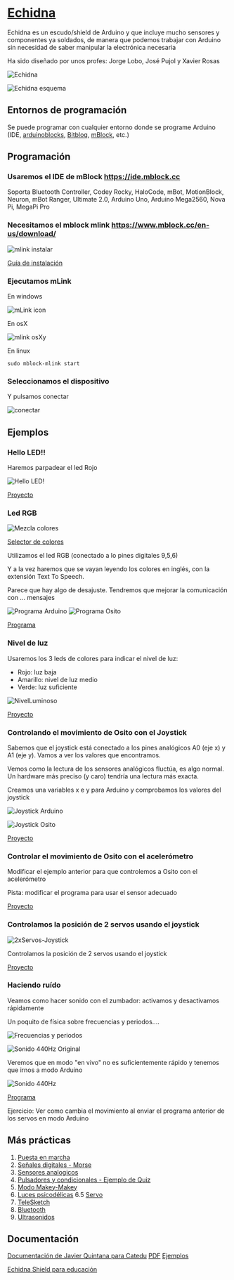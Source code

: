 

# [Echidna](http://echidna.es/)

Echidna es un escudo/shield de Arduino y que incluye mucho sensores y componentes ya soldados, de manera que podemos trabajar con Arduino sin necesidad de saber manipular la electrónica necesaria

Ha sido diseñado por unos profes: Jorge Lobo, José Pujol y Xavier Rosas

![Echidna](./images/echidnashield.png)


![Echidna esquema](./images/EschidnaShield-esquema.png)

## Entornos de programación

Se puede programar con cualquier entorno donde se programe Arduino (IDE, [arduinoblocks](https://arduinoblocks.com), [Bitbloq](https://bitbloq.bq.com), [mBlock](https://ide.mblock.cc/), etc.)


## Programación

### Usaremos el IDE de mBlock https://ide.mblock.cc 

Soporta Bluetooth Controller, Codey Rocky, HaloCode, mBot, MotionBlock, Neuron, mBot Ranger, Ultimate 2.0, Arduino Uno, Arduino Mega2560, Nova Pi, MegaPi Pro


### Necesitamos el mblock mlink  https://www.mblock.cc/en-us/download/

![mlink instalar](./images/InstalarMlink.png)

[Guía de instalación](https://www.mblock.cc/doc/en/basics/mlink-quick-start-guide.html#mlink-quick-start-guide)

### Ejecutamos mLink

En windows
 
![mLink icon](./images/yb10.png)

En osX

![mlink osX](./images/en-7.png)y    

En linux

    sudo mblock-mlink start
    
    
    
### Seleccionamos el dispositivo

Y pulsamos conectar

![conectar](https://www.mblock.cc/doc/en/hardware-basic/images/connect-2.png)

## Ejemplos

### Hello LED!!

Haremos parpadear el led Rojo

![Hello LED!](./images/HelloLed!.png)

[Proyecto](https://planet.mblock.cc/project/102035)

### Led RGB

![Mezcla colores](./images/Colores-MezclaRGB.jpeg)

[Selector de colores](https://htmlcolorcodes.com/es/)

Utilizamos el led RGB (conectado a lo pines digitales 9,5,6)

Y a la vez haremos que se vayan leyendo los colores en inglés, con la extensión Text To Speech.

Parece que hay algo de desajuste. Tendremos que mejorar la comunicación con ... mensajes    

![Programa Arduino](./images/Colores-Arduino.png)
![Programa Osito](./images/Colores-Osito.png)

[Programa](https://planet.mblock.cc/project/projectshare/101707)


### Nivel de luz

Usaremos los 3 leds de colores para indicar el nivel de luz:
* Rojo: luz baja
* Amarillo: nivel de luz medio
* Verde: luz suficiente

![NivelLuminoso](./images/NivelLuminoso.png)

[Proyecto](https://planet.mblock.cc/project/102785)

### Controlando el movimiento de Osito con el Joystick

Sabemos que el joystick está conectado a los pines analógicos A0 (eje x) y A1 (eje y). Vamos a ver los valores que encontramos.

Vemos como la lectura de los sensores analógicos fluctúa, es algo normal. Un hardware más preciso (y caro) tendría una lectura más exacta.

Creamos una variables x e y para Arduino y comprobamos los valores del joystick

![Joystick Arduino](./images/Joystick-Arduino.png)

![Joystick Osito](./images/Joystick-Osito.png)

[Proyecto](https://planet.mblock.cc/project/102052) 

### Controlar el movimiento de Osito con el acelerómetro

Modificar el ejemplo anterior para que controlemos a Osito con el acelerómetro

Pista: modificar el programa para usar el sensor adecuado

[Proyecto](https://planet.mblock.cc/project/102061)

### Controlamos la posición de 2 servos usando el joystick

![2xServos-Joystick](./images/2xServos-Joystick.png)

Controlamos la posición de 2 servos usando el joystick

[Proyecto](https://planet.mblock.cc/project/102156)

### Haciendo ruído

Veamos como hacer sonido con el zumbador: activamos y desactivamos rápidamente

Un poquito de física sobre frecuencias y periodos....

![Frecuencias y periodos](./images/frecuenciaYperiodo.png)

![Sonido 440Hz Original](./images/Sonido440HzOrig.png)

Veremos que en modo "en vivo" no es suficientemente rápido y tenemos que irnos a modo Arduino

![Sonido 440Hz](./images/Sonido440.png)

[Programa](https://planet.mblock.cc/project/102073)

Ejercicio: Ver como cambia el movimiento al enviar el programa anterior de los servos en modo Arduino

## Más prácticas

1. [Puesta en marcha](https://docs.google.com/presentation/d/1NYOY1towdBt71wKYxt_jLBhTYYsIkpvGYDGA5utdINU/pub?start=false&loop=false&delayms=3000&slide=id.g1d7972fb46_0_58)
2. [Señales digitales - Morse](https://docs.google.com/presentation/d/e/2PACX-1vRHtGnZqarnsH3gNz8kqsuLxwNFLnBqoz2RtxcgU1ee6OVge2knzkpjZ1kya5J7RGla3NIzE5lV3HL1/pub?start=false&loop=false&delayms=3000&slide=id.g5e67d40e2f_0_222)
3. [Sensores analogicos](https://docs.google.com/presentation/d/e/2PACX-1vQl1u6t4B8fF9CyEKpBzi6zhQfons3dBTU3hWeYcLKatMsjhb707f7ea7WMNLnrVktEjDrQGy8ZD-5l/pub?start=false&loop=false&delayms=3000&slide=id.g22833a02f3_0_0)
4. [Pulsadores y condicionales - Ejemplo de Quiz](https://docs.google.com/presentation/d/e/2PACX-1vTPm4czxn9bT9avK2kgZA-RMyvMCv9TGb5pXj3y3I5W7a4qFAO077c0neYWXSbvUYp1NCmHUIzXBhN3/pub?start=false&loop=false&delayms=3000&slide=id.p)
5. [Modo Makey-Makey](https://docs.google.com/presentation/d/1HBhSaJAErg5IXbYpjDPuCQDJVzoYAWjmVivMPmMvfrI/pub?start=false&loop=false&delayms=3000&slide=id.g22833a02f3_0_0)
6. [Luces psicodélicas](https://catedu.gitbooks.io/programa-arduino-con-echidna/content/tema_2_salidas_de_echidna/21_luces.html)
6.5 [Servo](https://catedu.gitbooks.io/programa-arduino-con-echidna/content/55-rele.html)
7. [TeleSketch](https://catedu.gitbooks.io/programa-arduino-con-echidna/content/3_entradas_de_echidna/33_joystick/331-telesketch.html)
8. [Bluetooth](https://catedu.gitbooks.io/programa-arduino-con-echidna/content/5_extensiones/51_bluetooth.html)
9. [Ultrasonidos](https://catedu.gitbooks.io/programa-arduino-con-echidna/content/5_extensiones/54-ultrasonidos.html)

## Documentación

[Documentación de Javier Quintana para Catedu](https://catedu.gitbooks.io/programa-arduino-con-echidna/content/) [PDF](https://legacy.gitbook.com/download/pdf/book/catedu/programa-arduino-con-echidna) [Ejemplos](https://github.com/JavierQuintana/Echidna)

[Echidna Shield para educación](https://www.programoergosum.com/cursos-online/robotica-educativa/604-robotica-educativa-con-echidna-shield/introduccion)

